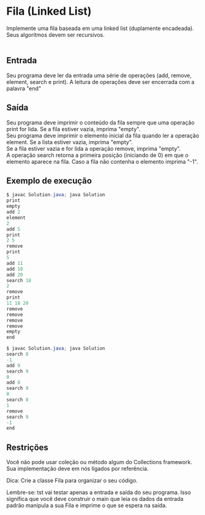 <h1> Fila (Linked List) </h1>
Implemente uma fila baseada em uma linked list (duplamente encadeada). Seus algoritmos devem ser recursivos.

<br>
<br>

<h2>Entrada</h2>
Seu programa deve ler da entrada uma série de operações (add, remove, element, search e print). A leitura de operações deve ser encerrada com a palavra "end"

<h2>Saída</h2>
Seu programa deve imprimir o conteúdo da fila sempre que uma operação print for lida. Se a fila estiver vazia, imprima "empty". <br>
Seu programa deve imprimir o elemento inicial da fila quando ler a operação element. Se a lista estiver vazia, imprima "empty". <br>
Se a fila estiver vazia e for lida a operação remove, imprima "empty". <br>
A operação search retorna a primeira posição (iniciando de 0) em que o elemento aparece na fila. Caso a fila não contenha o elemento imprima "-1".

<h2>Exemplo de execução</h2>

```java
$ javac Solution.java; java Solution
print
empty
add 2
element
2
add 5
print
2 5
remove
print
5
add 11
add 18
add 20
search 18
2
remove
print
11 18 20
remove
remove
remove
remove
empty
end

$ javac Solution.java; java Solution
search 8
-1
add 9
search 9
0
add 8
search 9
0
search 8
1
remove
search 9
-1
end
```

<h2>Restrições</h2>
Você não pode usar coleção ou método algum do Collections framework. Sua implementação deve em nós ligados por referência.

Dica: Crie a classe Fila para organizar o seu código.

Lembre-se: tst vai testar apenas a entrada e saída do seu programa. Isso significa que você deve construir o main que leia os dados da entrada padrão manipula a sua Fila e imprime o que se espera na saída.
